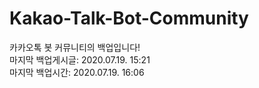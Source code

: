 # Kakao-Talk-Bot-Community
 카카오톡 봇 커뮤니티의 백업입니다!<br>
마지막 백업게시글: 2020.07.19. 15:21<br>
마지막 백업시간: 2020.07.19. 16:06<br>